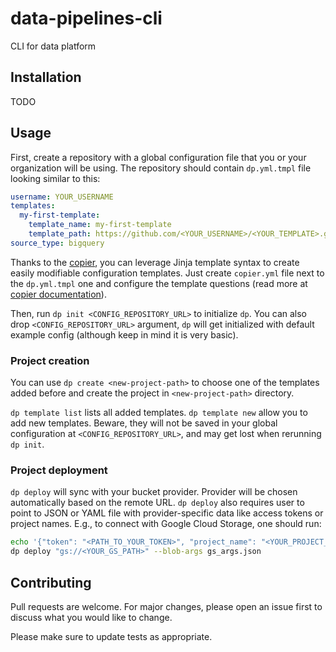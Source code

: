 # data-pipelines-cli

CLI for data platform

## Installation
TODO

## Usage
First, create a repository with a global configuration file that you or your organization will be using. The repository
should contain `dp.yml.tmpl` file looking similar to this:
```yaml
username: YOUR_USERNAME
templates:
  my-first-template:
    template_name: my-first-template
    template_path: https://github.com/<YOUR_USERNAME>/<YOUR_TEMPLATE>.git
source_type: bigquery
```
Thanks to the [copier](https://copier.readthedocs.io/en/stable/), you can leverage Jinja template syntax to create
easily modifiable configuration templates. Just create `copier.yml` file next to the `dp.yml.tmpl` one and configure
the template questions (read more at [copier documentation](https://copier.readthedocs.io/en/stable/configuring/)).

Then, run `dp init <CONFIG_REPOSITORY_URL>` to initialize `dp`. You can also drop `<CONFIG_REPOSITORY_URL>` argument,
`dp` will get initialized with default example config (although keep in mind it is very basic).

### Project creation

You can use `dp create <new-project-path>` to choose one of the templates added before and create the project in `<new-project-path>` directory.

`dp template list` lists all added templates. `dp template new` allow you to add new templates. Beware, they will not be saved in your global configuration at `<CONFIG_REPOSITORY_URL>`, and may get lost when rerunning `dp init`.

### Project deployment

`dp deploy` will sync with your bucket provider. Provider will be chosen automatically based on the remote URL.
`dp deploy` also requires user to point to JSON or YAML file with provider-specific data like access tokens or project
names. E.g., to connect with Google Cloud Storage, one should run:
```bash
echo '{"token": "<PATH_TO_YOUR_TOKEN>", "project_name": "<YOUR_PROJECT_NAME>"}' > gs_args.json
dp deploy "gs://<YOUR_GS_PATH>" --blob-args gs_args.json
```

## Contributing
Pull requests are welcome. For major changes, please open an issue first to discuss what you would like to change.

Please make sure to update tests as appropriate.
